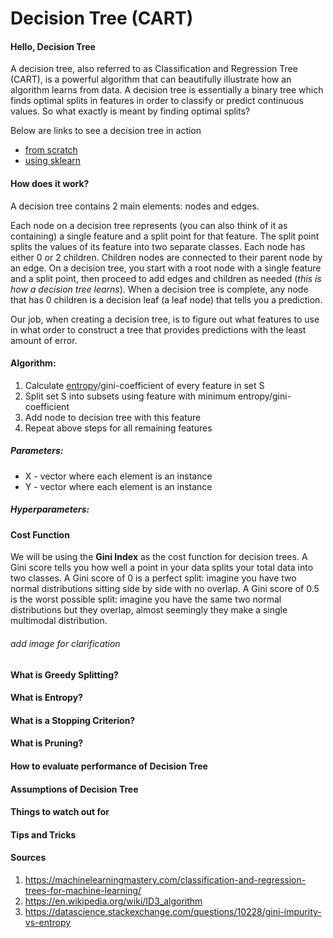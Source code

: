 # Decision Tree (CART)
#### Hello, Decision Tree
A decision tree, also referred to as Classification and Regression Tree (CART), is a powerful algorithm that can beautifully illustrate how an algorithm learns from data. A decision tree is essentially a binary tree which finds optimal splits in features in order to classify or predict continuous values. So what exactly is meant by finding optimal splits?

Below are links to see a decision tree in action

* [from scratch](https://github.com/jimmychimmyy/machine_learning_notes/blob/master/decision_tree/decision_tree.ipynb)
* [using sklearn]()

#### How does it work?

A decision tree contains 2 main elements: nodes and edges.

Each node on a decision tree represents (you can also think of it as containing) a single feature and a split point for that feature. The split point splits the values of its feature into two separate classes. Each node has either 0 or 2 children. Children nodes are connected to their parent node by an edge. On a decision tree, you start with a root node with a single feature and a split point, then proceed to add edges and children as needed (*this is how a decision tree learns*). When a decision tree is complete, any node that has 0 children is a decision leaf (a leaf node) that tells you a prediction.

Our job, when creating a decision tree, is to figure out what features to use in what order to construct a tree that provides predictions with the least amount of error.

#### Algorithm:

1. Calculate [entropy](#entropy)/gini-coefficient of every feature in set S
2. Split set S into subsets using feature with minimum entropy/gini-coefficient
3. Add node to decision tree with this feature
4. Repeat above steps for all remaining features

##### Parameters:
* X - vector where each element is an instance
* Y - vector where each element is an instance

##### Hyperparameters:


#### Cost Function

We will be using the **Gini Index** as the cost function for decision trees. A Gini score tells you how well a point in your data splits your total data into two classes. A Gini score of 0 is a perfect split: imagine you have two normal distributions sitting side by side with no overlap. A Gini score of 0.5 is the worst possible split: imagine you have the same two normal distributions but they overlap, almost seemingly they make a single multimodal distribution.

###### add image for clarification

#### What is Greedy Splitting?

#### <a name="entropy"></a>What is Entropy?

#### What is a Stopping Criterion?

#### What is Pruning?

#### How to evaluate performance of Decision Tree

#### Assumptions of Decision Tree

#### Things to watch out for

#### Tips and Tricks

#### Sources
1. https://machinelearningmastery.com/classification-and-regression-trees-for-machine-learning/
2. https://en.wikipedia.org/wiki/ID3_algorithm
3. https://datascience.stackexchange.com/questions/10228/gini-impurity-vs-entropy
